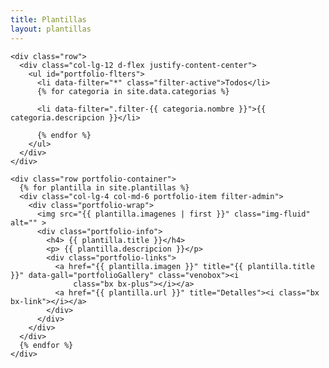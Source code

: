 ```yaml
---
title: Plantillas
layout: plantillas
---
```




<!-- ======= Portfolio Section ======= -->
<section id="portfolio" class="portfolio">
  <div class="container">

    <div class="row">
      <div class="col-lg-12 d-flex justify-content-center">
        <ul id="portfolio-flters">
          <li data-filter="*" class="filter-active">Todos</li>
          {% for categoria in site.data.categorias %}

          <li data-filter=".filter-{{ categoria.nombre }}">{{ categoria.descripcion }}</li>

          {% endfor %}
        </ul>
      </div>
    </div>

    <div class="row portfolio-container">
      {% for plantilla in site.plantillas %}
      <div class="col-lg-4 col-md-6 portfolio-item filter-admin">
        <div class="portfolio-wrap">
          <img src="{{ plantilla.imagenes | first }}" class="img-fluid" alt="" >
          <div class="portfolio-info">
            <h4> {{ plantilla.title }}</h4>
            <p> {{ plantilla.descripcion }}</p>
            <div class="portfolio-links">
              <a href="{{ plantilla.imagen }}" title="{{ plantilla.title }}" data-gall="portfolioGallery" class="venobox"><i
                  class="bx bx-plus"></i></a>
              <a href="{{ plantilla.url }}" title="Detalles"><i class="bx bx-link"></i></a>
            </div>
          </div>
        </div>
      </div>
      {% endfor %}
    </div>
  </div>
</section><!-- End Portfolio Section -->

